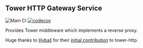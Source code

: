 Tower HTTP Gateway Service
---

![Main CI](https://github.com/kubia-io/tower-http-gateway/actions/workflows/main.yml/badge.svg)
[![codecov](https://codecov.io/github/kubia-io/tower-http-gateway/branch/main/graph/badge.svg?token=LH93B4Q3EW)](https://codecov.io/gh/kubia-io/tower-http-gateway)

Provides Tower middleware which implements a reverse proxy.

Huge thanks to [lilyball](https://github.com/lilyball) for their [initial
contribution](https://github.com/tower-rs/tower-http/pull/274) to tower-http.
